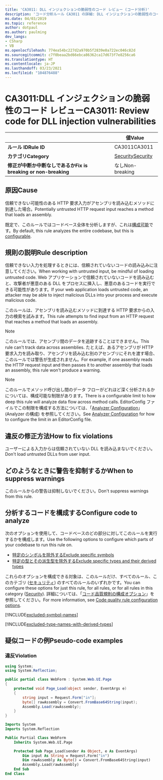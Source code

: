 ```yaml
---
title: 'CA3011: DLL インジェクションの脆弱性のコード レビュー (コード分析)'
description: 'コード分析ルール CA3011 の詳細: DLL インジェクションの脆弱性のコード レビュー'
ms.date: 04/03/2019
ms.topic: reference
author: dotpaul
ms.author: paulming
dev_langs:
- CSharp
- VB
ms.openlocfilehash: 774ea54bc227d2a970b5f2839e0a722ec046c82d
ms.sourcegitcommit: c7f0beaa2bd66ebca86362ca17d673f7e8256ca6
ms.translationtype: HT
ms.contentlocale: ja-JP
ms.lasthandoff: 03/23/2021
ms.locfileid: "104876488"
---
```

# <a name="ca3011-review-code-for-dll-injection-vulnerabilities"></a><span data-ttu-id="18a1d-103">CA3011:DLL インジェクションの脆弱性のコード レビュー</span><span class="sxs-lookup"><span data-stu-id="18a1d-103">CA3011: Review code for DLL injection vulnerabilities</span></span>

| | <span data-ttu-id="18a1d-104">値</span><span class="sxs-lookup"><span data-stu-id="18a1d-104">Value</span></span> |
|-|-|
| <span data-ttu-id="18a1d-105">**ルール ID**</span><span class="sxs-lookup"><span data-stu-id="18a1d-105">**Rule ID**</span></span> |<span data-ttu-id="18a1d-106">CA3011</span><span class="sxs-lookup"><span data-stu-id="18a1d-106">CA3011</span></span>|
| <span data-ttu-id="18a1d-107">**カテゴリ**</span><span class="sxs-lookup"><span data-stu-id="18a1d-107">**Category**</span></span> |[<span data-ttu-id="18a1d-108">Security</span><span class="sxs-lookup"><span data-stu-id="18a1d-108">Security</span></span>](security-warnings.md)|
| <span data-ttu-id="18a1d-109">**修正が中断か中断なしであるか**</span><span class="sxs-lookup"><span data-stu-id="18a1d-109">**Fix is breaking or non-breaking**</span></span> |<span data-ttu-id="18a1d-110">なし</span><span class="sxs-lookup"><span data-stu-id="18a1d-110">Non-breaking</span></span>|

## <a name="cause"></a><span data-ttu-id="18a1d-111">原因</span><span class="sxs-lookup"><span data-stu-id="18a1d-111">Cause</span></span>

<span data-ttu-id="18a1d-112">信頼できない可能性のある HTTP 要求入力がアセンブリを読み込むメソッドに到達した場合。</span><span class="sxs-lookup"><span data-stu-id="18a1d-112">Potentially untrusted HTTP request input reaches a method that loads an assembly.</span></span>

<span data-ttu-id="18a1d-113">既定で、このルールではコードベース全体を分析しますが、これは[構成可能](#configure-code-to-analyze)です。</span><span class="sxs-lookup"><span data-stu-id="18a1d-113">By default, this rule analyzes the entire codebase, but this is [configurable](#configure-code-to-analyze).</span></span>

## <a name="rule-description"></a><span data-ttu-id="18a1d-114">規則の説明</span><span class="sxs-lookup"><span data-stu-id="18a1d-114">Rule description</span></span>

<span data-ttu-id="18a1d-115">信頼できない入力を処理するときには、信頼されていないコードの読み込みに注意してください。</span><span class="sxs-lookup"><span data-stu-id="18a1d-115">When working with untrusted input, be mindful of loading untrusted code.</span></span> <span data-ttu-id="18a1d-116">Web アプリケーションで信頼されていないコードを読み込むと、攻撃者が悪意のある DLL をプロセスに挿入し、悪意のあるコードを実行できる可能性があります。</span><span class="sxs-lookup"><span data-stu-id="18a1d-116">If your web application loads untrusted code, an attacker may be able to inject malicious DLLs into your process and execute malicious code.</span></span>

<span data-ttu-id="18a1d-117">このルールは、アセンブリを読み込むメソッドに到達する HTTP 要求からの入力の検索を試みます。</span><span class="sxs-lookup"><span data-stu-id="18a1d-117">This rule attempts to find input from an HTTP request that reaches a method that loads an assembly.</span></span>

> [!NOTE]
> <span data-ttu-id="18a1d-118">このルールでは、アセンブリ間のデータを追跡することはできません。</span><span class="sxs-lookup"><span data-stu-id="18a1d-118">This rule can't track data across assemblies.</span></span> <span data-ttu-id="18a1d-119">たとえば、あるアセンブリが HTTP 要求入力を読み取り、アセンブリを読み込む別のアセンブリにそれを渡す場合、このルールでは警告が生成されません。</span><span class="sxs-lookup"><span data-stu-id="18a1d-119">For example, if one assembly reads the HTTP request input and then passes it to another assembly that loads an assembly, this rule won't produce a warning.</span></span>

> [!NOTE]
> <span data-ttu-id="18a1d-120">このルールでメソッド呼び出し間のデータ フローがどれほど深く分析されるかについては、構成可能な制限があります。</span><span class="sxs-lookup"><span data-stu-id="18a1d-120">There is a configurable limit to how deep this rule will analyze data flow across method calls.</span></span> <span data-ttu-id="18a1d-121">EditorConfig ファイルでこの制限を構成する方法については、「[Analyzer Configuration](https://github.com/dotnet/roslyn-analyzers/blob/main/docs/Analyzer%20Configuration.md#dataflow-analysis)」(Analyzer の構成) を参照してください。</span><span class="sxs-lookup"><span data-stu-id="18a1d-121">See [Analyzer Configuration](https://github.com/dotnet/roslyn-analyzers/blob/main/docs/Analyzer%20Configuration.md#dataflow-analysis) for how to configure the limit in an EditorConfig file.</span></span>

## <a name="how-to-fix-violations"></a><span data-ttu-id="18a1d-122">違反の修正方法</span><span class="sxs-lookup"><span data-stu-id="18a1d-122">How to fix violations</span></span>

<span data-ttu-id="18a1d-123">ユーザーによる入力からは信頼されていない DLL を読み込まないでください。</span><span class="sxs-lookup"><span data-stu-id="18a1d-123">Don't load untrusted DLLs from user input.</span></span>

## <a name="when-to-suppress-warnings"></a><span data-ttu-id="18a1d-124">どのようなときに警告を抑制するか</span><span class="sxs-lookup"><span data-stu-id="18a1d-124">When to suppress warnings</span></span>

<span data-ttu-id="18a1d-125">このルールからの警告は抑制しないでください。</span><span class="sxs-lookup"><span data-stu-id="18a1d-125">Don't suppress warnings from this rule.</span></span>

## <a name="configure-code-to-analyze"></a><span data-ttu-id="18a1d-126">分析するコードを構成する</span><span class="sxs-lookup"><span data-stu-id="18a1d-126">Configure code to analyze</span></span>

<span data-ttu-id="18a1d-127">次のオプションを使用して、コードベースのどの部分に対してこのルールを実行するかを構成します。</span><span class="sxs-lookup"><span data-stu-id="18a1d-127">Use the following options to configure which parts of your codebase to run this rule on.</span></span>

- [<span data-ttu-id="18a1d-128">特定のシンボルを除外する</span><span class="sxs-lookup"><span data-stu-id="18a1d-128">Exclude specific symbols</span></span>](#exclude-specific-symbols)
- [<span data-ttu-id="18a1d-129">特定の型とその派生型を除外する</span><span class="sxs-lookup"><span data-stu-id="18a1d-129">Exclude specific types and their derived types</span></span>](#exclude-specific-types-and-their-derived-types)

<span data-ttu-id="18a1d-130">これらのオプションを構成できる対象は、このルールだけ、すべてのルール、このカテゴリ ([セキュリティ](security-warnings.md)) のすべてのルールのいずれかです。</span><span class="sxs-lookup"><span data-stu-id="18a1d-130">You can configure these options for just this rule, for all rules, or for all rules in this category ([Security](security-warnings.md)).</span></span> <span data-ttu-id="18a1d-131">詳細については、「[コード品質規則の構成オプション](../code-quality-rule-options.md)」を参照してください。</span><span class="sxs-lookup"><span data-stu-id="18a1d-131">For more information, see [Code quality rule configuration options](../code-quality-rule-options.md).</span></span>

[!INCLUDE[excluded-symbol-names](~/includes/code-analysis/excluded-symbol-names.md)]

[!INCLUDE[excluded-type-names-with-derived-types](~/includes/code-analysis/excluded-type-names-with-derived-types.md)]

## <a name="pseudo-code-examples"></a><span data-ttu-id="18a1d-132">疑似コードの例</span><span class="sxs-lookup"><span data-stu-id="18a1d-132">Pseudo-code examples</span></span>

### <a name="violation"></a><span data-ttu-id="18a1d-133">違反</span><span class="sxs-lookup"><span data-stu-id="18a1d-133">Violation</span></span>

```csharp
using System;
using System.Reflection;

public partial class WebForm : System.Web.UI.Page
{
    protected void Page_Load(object sender, EventArgs e)
    {
        string input = Request.Form["in"];
        byte[] rawAssembly = Convert.FromBase64String(input);
        Assembly.Load(rawAssembly);
    }
}
```

```vb
Imports System
Imports System.Reflection

Public Partial Class WebForm
    Inherits System.Web.UI.Page

    Protected Sub Page_Load(sender As Object, e As EventArgs)
        Dim input As String = Request.Form("in")
        Dim rawAssembly As Byte() = Convert.FromBase64String(input)
        Assembly.Load(rawAssembly)
    End Sub
End Class
```
